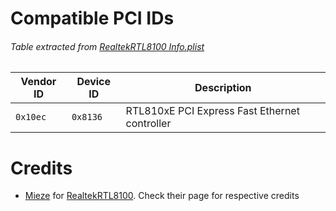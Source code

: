 # Compatible PCI IDs

###### Table extracted from [RealtekRTL8100 Info.plist](https://github.com/Mieze/RealtekRTL8100/blob/master/RealtekRTL8100/RealtekRTL8100-Info.plist)

| Vendor ID 	| Device ID 	| Description 	|
|---	|---	|---	|
| `0x10ec` 	| `0x8136` 	| RTL810xE PCI Express Fast Ethernet controller 	|

# Credits

- [Mieze](https://github.com/Mieze) for [RealtekRTL8100](https://github.com/Mieze/RealtekRTL8100). Check their page for respective credits

